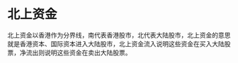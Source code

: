 # 北上资金

北上资金以香港作为分界线，南代表香港股市，北代表大陆股市，北上资金的意思就是香港资本、国际资本进入大陆股市，北上资金流入说明这些资金在买入大陆股票，净流出则说明这些资金在卖出大陆股票。
